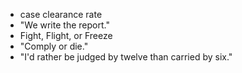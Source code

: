 - case clearance rate
- "We write the report."
- Fight, Flight, or Freeze
- "Comply or die."
- "I'd rather be judged by twelve than carried by six."
